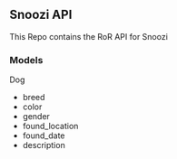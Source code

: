 ## Snoozi API

This Repo contains the RoR API for Snoozi

### Models
Dog
* breed
* color
* gender
* found_location
* found_date
* description


